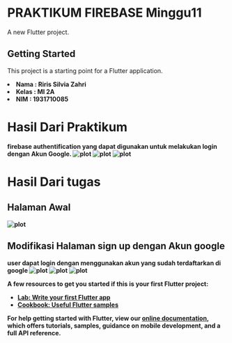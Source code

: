 # PRAKTIKUM FIREBASE Minggu11

A new Flutter project.

## Getting Started

This project is a starting point for a Flutter application.
<li><b>Nama  : Riris Silvia Zahri
<li><b>Kelas : MI 2A
<li><b>NIM   : 1931710085

# Hasil Dari Praktikum
firebase authentification yang dapat digunakan untuk melakukan login dengan Akun Google.
![plot](./image/1.png)
![plot](./image/2.png)
![plot](./image/3.png)

# Hasil Dari tugas 
## Halaman Awal
![plot](./image/a.png)
## Modifikasi Halaman sign up dengan Akun google
user dapat login dengan menggunakan akun yang sudah terdaftarkan di google
![plot](./image/b.png)
![plot](./image/c.png)
![plot](./image/d.png)







A few resources to get you started if this is your first Flutter project:

- [Lab: Write your first Flutter app](https://flutter.dev/docs/get-started/codelab)
- [Cookbook: Useful Flutter samples](https://flutter.dev/docs/cookbook)

For help getting started with Flutter, view our
[online documentation](https://flutter.dev/docs), which offers tutorials,
samples, guidance on mobile development, and a full API reference.
